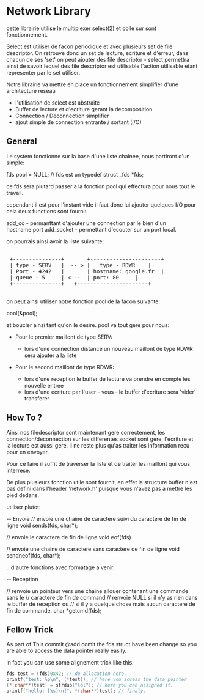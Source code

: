 Network Library
===============

cette librairie utilise le multiplexer select(2) et colle sur sont fonctionnement.

Select est utiliser de facon periodique et avec plusieurs set de file descriptor.
On retrouve donc un set de lecture, ecriture et d'erreur, dans chacun de ses 'set'
on peut ajouter des file descriptor - select permettra ainsi de savoir lequel des
file descriptor est utilisable l'action utilisable etant representer par le set utiliser.

Notre librairie va mettre en place un fonctionnement simplifier d'une architecture reseau
 + l'utilisation de select est abstraite
 + Buffer de lecture et d'ecriture gerant la decomposition.
 + Connection / Deconnection simplifier
 + ajout simple de connection entrante / sortant (I/O)

General
-------

Le system fonctionne sur la base d'une liste chainee, nous partiront d'un simple:

fds	pool = NULL;
// fds est un typedef struct _fds *fds;

ce fds sera plutard passer a la fonction pool qui effectura pour nous tout le travail.

cependant il est pour l'instant vide il faut donc lui ajouter quelques I/O
pour cela deux functions sont fourni:

add_co - permanttant d'ajouter une connection par le bien d'un hostname:port
add_socket - permettant d'ecouter sur un port local.

on pourrais ainsi avoir la liste suivante:

<pre>

 +---------------+       +----------------------+
 | type - SERV	 |  -- > |   type - RDWR	|
 | Port - 4242	 |       | hostname: google.fr	|
 | queue - 5	 | < --  | port: 80		|
 +---------------+	 +----------------------+

</pre>

on peut ainsi utiliser notre fonction pool de la facon suivante:

pool(&pool);

et boucler ainsi tant qu'on le desire.
pool va tout gere pour nous:

- Pour le premier maillont de type SERV:
   - lors d'une connection distance un nouveau maillont
     de type RDWR sera ajouter a la liste

- Pour le second maillont de type RDWR:
   - lors d'une reception le buffer de lecture va prendre en
     compte les nouvelle entree
   - lors d'une ecriture par l'user - vous - le buffer
     d'ecriture sera 'vider' transferer

How To ?
--------

Ainsi nos filedescriptor sont maintenant gere correctement, les connection/deconnection
sur les differentes socket sont gere, l'ecriture et la lecture est aussi gere, il ne reste plus
qu'as traiter les information recu pour en envoyer.

Pour ce faire il suffit de traverser la liste et de traiter les maillont qui vous interrese.

De plus plusieurs fonction utile sont fournit, en effet la structure buffer n'est pas defini dans
l'header 'network.h' puisque vous n'avez pas a mettre les pied dedans.

utiliser plutot:

-- Envoie
// envoie une chaine de caractere suivi du caractere de fin de ligne
void sends(fds, char*);

// envoie le caractere de fin de ligne
void eof(fds)

// envoie une chaine de caractere sans caractere de fin de ligne
void sendneof(fds, char*);

.. d'autre fonctions avec formatage a venir.

-- Reception

// renvoie un pointeur vers une chaine allouer contenant une commande sans le
// caractere de fin de command
// renvoie NULL si il n'y as rien dans le buffer de reception ou
// si il y a quelque chose mais aucun caractere de fin de commande.
char	*getcmd(fds);

Fellow Trick
------------

As part of This commit @add comit the fds struct have been change so you are
able to access the data pointer really easily.

in fact you can use some alignement trick like this.

```C
fds test = (fds)0x42; // do allocation here.
printf("test: %p\n", (*test)); // here you access the data pointer
(*(char**)test) = strdup("lol"); // here you can assigned it.
printf("hello: [%s]\n]", *(char**)test); // finaly.
```
